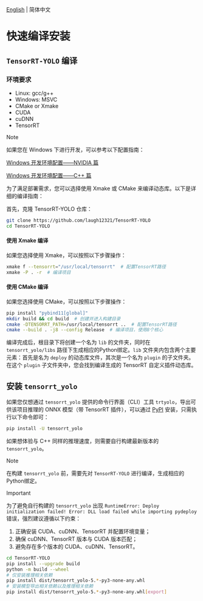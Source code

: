 [English](../en/build_and_install.md) | 简体中文

# 快速编译安装

## `TensorRT-YOLO` 编译

### 环境要求

- Linux: gcc/g++
- Windows: MSVC
- CMake or Xmake
- CUDA
- cuDNN
- TensorRT

> [!NOTE]  
> 如果您在 Windows 下进行开发，可以参考以下配置指南：
> 
> [Windows 开发环境配置——NVIDIA 篇](https://www.cnblogs.com/laugh12321/p/17830096.html) 
> 
> [Windows 开发环境配置——C++ 篇](https://www.cnblogs.com/laugh12321/p/17827624.html) 

为了满足部署需求，您可以选择使用 Xmake 或 CMake 来编译动态库。以下是详细的编译指南：

首先，克隆 TensorRT-YOLO 仓库：

```bash
git clone https://github.com/laugh12321/TensorRT-YOLO  
cd TensorRT-YOLO
```

#### 使用 Xmake 编译

如果您选择使用 Xmake，可以按照以下步骤操作：

```bash
xmake f --tensorrt="/usr/local/tensorrt"  # 配置TensorRT路径
xmake -P . -r  # 编译项目
```

#### 使用 CMake 编译

如果您选择使用 CMake，可以按照以下步骤操作：

```bash
pip install "pybind11[global]"
mkdir build && cd build  # 创建并进入构建目录
cmake -DTENSORRT_PATH=/usr/local/tensorrt ..  # 配置TensorRT路径
cmake --build . -j8 --config Release  # 编译项目，使用8个核心
```

编译完成后，根目录下将创建一个名为 `lib` 的文件夹，同时在 `tensorrt_yolo/libs` 路径下生成相应的Python绑定。`lib` 文件夹内包含两个主要元素：首先是名为 `deploy` 的动态库文件，其次是一个名为 `plugin` 的子文件夹。在这个 `plugin` 子文件夹中，您会找到编译生成的 TensorRT 自定义插件动态库。

## 安装 `tensorrt_yolo`

如果您仅想通过 `tensorrt_yolo` 提供的命令行界面（CLI）工具 `trtyolo`，导出可供该项目推理的 ONNX 模型（带 TensorRT 插件），可以通过 [PyPI](https://pypi.org/project/tensorrt-yolo) 安装，只需执行以下命令即可：

```bash
pip install -U tensorrt_yolo
```

如果想体验与 C++ 同样的推理速度，则需要自行构建最新版本的 `tensorrt_yolo`。

> [!NOTE]  
> 在构建 `tensorrt_yolo` 前，需要先对 `TensorRT-YOLO` 进行编译，生成相应的Python绑定。
> 

> [!IMPORTANT]  
> 为了避免自行构建的 `tensorrt_yolo` 出现 `RuntimeError: Deploy initialization failed! Error: DLL load failed while importing pydeploy` 错误，强烈建议遵循以下约束：
>
> 1. 正确安装 CUDA、cuDNN、TensorRT 并配置环境变量；
> 2. 确保 cuDNN、TensorRT 版本与 CUDA 版本匹配；
> 3. 避免存在多个版本的 CUDA、cuDNN、TensorRT。

```bash
cd TensorRT-YOLO
pip install --upgrade build
python -m build --wheel
# 仅安装推理相关依赖
pip install dist/tensorrt_yolo-5.*-py3-none-any.whl
# 安装模型导出相关依赖以及推理相关依赖
pip install dist/tensorrt_yolo-5.*-py3-none-any.whl[export]
```
